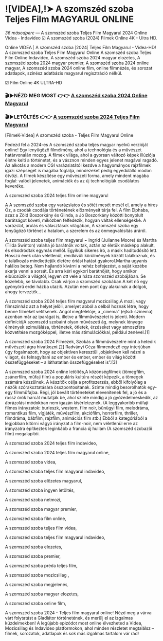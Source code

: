 # ![VIDEA],!➤ A szomszéd szoba Teljes Film MAGYARUL ONLINE
_36 másodperc_ — A szomszéd szoba Teljes Film Magyarul 2024 Online Videa - Indavideo ☑ A szomszéd szoba (2024) Filmek Online 4K - Ultra HD.

Online VIDEA | A szomszéd szoba [2024] Teljes Film Magyarul - Videa-HD! A szomszéd szoba Teljes Film Magyarul Online A szomszéd szoba Teljes Film Online Indavideo, A szomszéd szoba 2024 magyar elozetes, A szomszéd szoba 2024 magyar premier, A szomszéd szoba 2024 online magyar, A szomszéd szoba 2024 online film, online filmnézés, és sorozat adatlapok, színész adatbázis magyarul regisztráció nélkül.

☑ Film Online 4K ULTRA-HD

### 🎬▶NÉZD MEG MOST 👉👉 [A szomszéd szoba 2024 Online Magyarul](https://is.gd/HUQHou)

### 🎬▶LETÖLTÉS 👉👉 [A szomszéd szoba 2024 Teljes Film Magyarul](https://is.gd/HUQHou)

[FilmeK-Videa] A szomszéd szoba - Teljes Film Magyarul Online

Fedezd fel a 2024-es A szomszéd szoba teljes magyar nyelvű verzióját online! Egy lenyűgöző filmélmény, ahol a technológia és a művészet határvonalán mozog. A filmek világa, ahol a gyorsan változó képek illúziója életre kelti a történetet, és a vásznon minden egyes jelenet magával ragadó. Az alkotás a modern CGI varázslatától kezdve a hagyományos rajzfilmek igazi szépségét is magába foglalja, mindezeket pedig egyedülálló módon ötvözi. A filmek készítése egy művészeti forma, amely mindent magába foglal: valódi jelenetek, animációk és az új technológiák csodálatos keveréke.

A szomszéd szoba 2024 teljes film online magyarul

A A szomszéd szoba egy varázslatos és sötét mesét mesél el, amely a híres Óz, a csodák csodája történetének előzményeit tárja fel. A film Elphaba, azaz a Zöld Boszorkány és Glinda, a Jó Boszorkány közötti bonyolult barátságot követi, miközben felfedezik, hogyan váltak ellenségekké. A varázslat, árulás és választások világában, A szomszéd szoba egy lenyűgöző történet a hatalom, a szerelem és az önmegvalósítás áráról.

A szomszéd szoba teljes film magyarul ~ Ingrid (Julianne Moore) és Martha (Tilda Swinton) valaha jó barátnők voltak, aztán az életük másképp alakult, és elsodródtak egymás mellől. Egyikük sikeres író, a másik haditudósító lett. Hosszú évek után véletlenül, rendkívüli körülmények között találkoznak, és e találkozás mindkettejük életére óriási hatást gyakorol.Martha ugyanis halálos beteg. Nem hajlandó kivárni a nehéz befejezést, a saját kezébe akarja venni a sorsát. És arra kéri egykori barátnőjét, hogy amikor elbúcsúzik a világtól, legyen ott vele a háza szomszéd szobájában. Se közelebb, se távolabb. Csak várjon a szomszéd szobában.A két nő egy gyönyörű erdei házba utazik. Azután nem pont úgy alakulnak a dolgok, ahogy tervezték...

A szomszéd szoba 2024 teljes film magyarul mozicsillag,A mozi, vagy filmszínház azt a helyet jelöli, amelyet abból a célból hoznak létre, hogy benne filmeket vetítsenek. Angol megfelelője, a „cinema” (ejtsd: szinema) azonban már az iparágat is, illetve a filmművészetet is jelenti. Modern definíciójA szomszéd szobaint olyan művészeti ág, melynek lényege élmények szimulálása, történetek, ötletek, érzéseket vagy atmoszféra közvetítése mozgóképpel, illetve más stimulációkkal, például zenével.[1]

A szomszéd szoba 2024 Filmezek, Szokás a filmművészetre mint a hetedik művészeti ágra hivatkozni.[2] Radványi Géza filmrendező egy interjúban úgy fogalmazott, hogy az objektíven keresztül „objektíven kell nézni a világot, és felnagyítani az ember és ember, ember és világ közötti összefüggéseket – a láthatatlan összefüggéseket is”.[3]

A szomszéd szoba 2024 online letöltés,A közönségfilmek (tömegfilm, zsánerfilm, műfaji film) a populáris kultúra részét képezik, a tömegek számára készülnek. A készítők célja a profitszerzés, ebből kifolyólag a nézők szórakoztatására összpontosítanak. Szinte mindig besorolhatók egy-egy filmműfajba. Régi, jól bevált történeteket elevenítenek fel, a jó és a rossz örök harcát mutatják be, ahol szinte mindig a jó győzedelmeskedik, az ábrázolási módokban nem igazán kísérleteznek. (A leggyakoribb műfaji filmes irányzatok: burleszk, western, film noir, bűnügyi film, melodráma, romantikus film, vígjáték, művészfilm, akciófilm, horrorfilm, thriller, filmdráma, bábfilm, rajzfilm, animációs film stb.) Ebből a kategóriából a legjobban kitörni vágyó irányzat a film-noir, nem véletlenül erre az irányzatra építkeztek leginkább a francia új hullám (A szomszéd szobazői film) megalapítói.

A szomszéd szoba 2024 teljes film indavideo,

A szomszéd szoba 2024 teljes film magyarul online,

A szomszéd szoba videa,

A szomszéd szoba teljes film magyarul indavideo,

A szomszéd szoba előzetes magyarul,

A szomszéd szoba ingyen letöltés,

A szomszéd szoba netmozi,

A szomszéd szoba magyar premier,

A szomszéd szoba film online,

A szomszéd szoba teljes film videa,

A szomszéd szoba teljes film magyarul indavideo,

A szomszéd szoba elozetes,

A szomszéd szoba premier,

A szomszéd szoba préda teljes film,

A szomszéd szoba mozicsillag ,

A szomszéd szoba megjelenés,

A szomszéd szoba magyar elozetes,

A szomszéd szoba online film,

A szomszéd szoba 2024 - Teljes film magyarul online! Nézd meg a várva várt folytatást a Gladiátor történetének, és merülj el az izgalmas küzdelmekben! A legújabb epizódot most online élvezheted a Videa, Mozicsillag és Indavideo platformokon, ahol minden részletet megtalálsz – filmek, sorozatok, adatlapok és sok más izgalmas tartalom vár rád!
